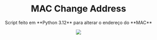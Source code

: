 
<div align="center">
	<h1>MAC Change Address</h1>
</div>

<div align="center">
	<p>Script feito em **Python 3.12** para alterar o endereço do **MAC**</p>
</div>


<div align="center">
	<img src="https://github.com/user-attachments/assets/b558f97f-0cbf-4078-b0d5-2d734cf173d3">
</div>
